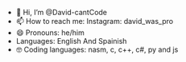 - 👋 Hi, I’m @David-cantCode
- 📫 How to reach me: Instagram: david_was_pro
- 😄 Pronouns: he/him
- Languages: English And Spainish
-  🤓 Coding languages:  nasm, c, c++, c#, py and js

<!---
David-cantCode/David-cantCode is a ✨ special ✨ repository because its `README.md` (this file) appears on your GitHub profile.
You can click the Preview link to take a look at your changes.
--->
